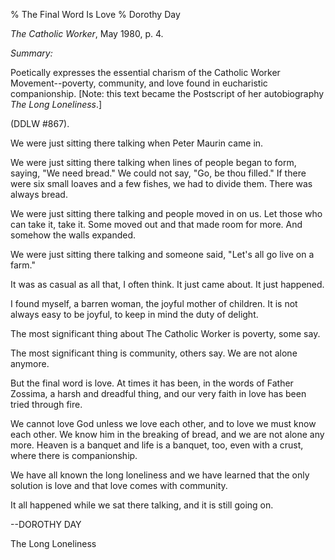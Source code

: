 % The Final Word Is Love
% Dorothy Day

*The Catholic Worker*, May 1980, p. 4.

*Summary:*

Poetically expresses the essential charism of the Catholic Worker
Movement--poverty, community, and love found in eucharistic
companionship. [Note: this text became the Postscript of her
autobiography *The Long Loneliness*.]

(DDLW \#867).

We were just sitting there talking when Peter Maurin came in.

We were just sitting there talking when lines of people began to form,
saying, "We need bread." We could not say, "Go, be thou filled." If
there were six small loaves and a few fishes, we had to divide them.
There was always bread.

We were just sitting there talking and people moved in on us. Let those
who can take it, take it. Some moved out and that made room for more.
And somehow the walls expanded.

We were just sitting there talking and someone said, "Let's all go live
on a farm."

It was as casual as all that, I often think. It just came about. It just
happened.

I found myself, a barren woman, the joyful mother of children. It is not
always easy to be joyful, to keep in mind the duty of delight.

The most significant thing about The Catholic Worker is poverty, some
say.

The most significant thing is community, others say. We are not alone
anymore.

But the final word is love. At times it has been, in the words of Father
Zossima, a harsh and dreadful thing, and our very faith in love has been
tried through fire.

We cannot love God unless we love each other, and to love we must know
each other. We know him in the breaking of bread, and we are not alone
any more. Heaven is a banquet and life is a banquet, too, even with a
crust, where there is companionship.

We have all known the long loneliness and we have learned that the only
solution is love and that love comes with community.

It all happened while we sat there talking, and it is still going on.

--DOROTHY DAY

The Long Loneliness
